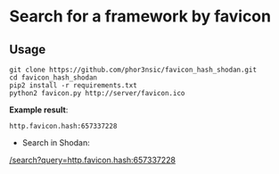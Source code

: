 # Search for a framework by favicon

## Usage

```
git clone https://github.com/phor3nsic/favicon_hash_shodan.git
cd favicon_hash_shodan
pip2 install -r requirements.txt
python2 favicon.py http://server/favicon.ico
```
**Example result**:

```
http.favicon.hash:657337228
```

- Search in Shodan:

[/search?query=http.favicon.hash:657337228](https://www.shodan.io/search?query=http.favicon.hash%3A657337228)
